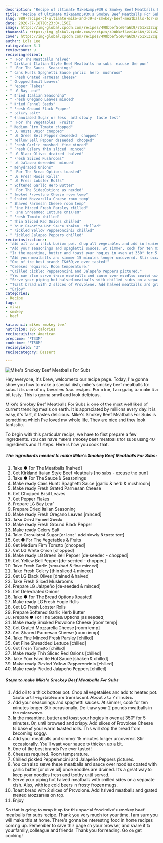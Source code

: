 ```yaml
---
description: "Recipe of Ultimate Mike&amp;#39;s Smokey Beef Meatballs For Subs"
title: "Recipe of Ultimate Mike&amp;#39;s Smokey Beef Meatballs For Subs"
slug: 989-recipe-of-ultimate-mike-and-39-s-smokey-beef-meatballs-for-subs
date: 2020-07-18T10:23:04.150Z
image: https://img-global.cpcdn.com/recipes/490bbef5ce04a6b9/751x532cq70/mikes-smokey-beef-meatballs-for-subs-recipe-main-photo.jpg
thumbnail: https://img-global.cpcdn.com/recipes/490bbef5ce04a6b9/751x532cq70/mikes-smokey-beef-meatballs-for-subs-recipe-main-photo.jpg
cover: https://img-global.cpcdn.com/recipes/490bbef5ce04a6b9/751x532cq70/mikes-smokey-beef-meatballs-for-subs-recipe-main-photo.jpg
author: Lola Lee
ratingvalue: 3.1
reviewcount: 9
recipeingredient:
- "  For The Meatballs halved"
- " Kirkland Italian Style Beef Meatballs no subs  excuse the pun"
- "  For The Sauce  Seasonings"
- " Cans Hunts Spaghetti Sauce garlic  herb  mushroom"
- " Fresh Grated Parmesan Cheese"
- " Chopped Basil Leaves"
- " Pepper Flakes"
- " LG Bay Leaf"
- " Dried Italian Seasoning"
- " Fresh Oregano Leaves minced"
- " Dried Fennel Seeds"
- " Fresh Ground Black Pepper"
- " Celery Salt"
- " Granulated Sugar or less  add slowly  taste test"
- "  For The Vegetables  Fruits"
- " Medium Firm Tomato chopped"
- " LG White Onion chopped"
- " LG Green Bell Pepper deseeded  chopped"
- " Yellow Bell Pepper deseeded  chopped"
- " Fresh Garlic smashed  fine minced"
- " Fresh Celery thin sliced  minced"
- " LG Black Olives drained  halved"
- " Fresh Sliced Mushrooms"
- " LG Jalapeo deseeded  minced"
- " Dehydrated Onions"
- "  For The Bread Options toasted"
- " LG Fresh Hogie Rolls"
- " LG Fresh Lobster Rolls"
- " Softened Garlic Herb Butter"
- "  For The SidesOptions as needed"
- " Smoked Provolone Cheese room temp"
- " Grated Mozzarella Cheese room temp"
- " Shaved Parmesan Cheese room temp"
- " Fine Minced Fresh Parsley chilled"
- " Fine Shreadded Lettuce chilled"
- " Fresh Tomato chilled"
- " Thin Sliced Red Onions chilled"
- " Your Favorite Hot Sauce shaken  chilled"
- " Pickled Yellow Pepperoncinis chilled"
- " Pickled Jalapeo Peppers chilled"
recipeinstructions:
- "Add oil to a thick bottom pot. Chop all vegetables and add to heated pot. Sauté until vegetables are translucent. About 5 to 7 minutes."
- "Add your seasonings and spaghetti sauces. At simmer, cook for ten minutes longer. Stir occasionally. De-thaw your 2 pounds meatballs in the microwave."
- "In the meantime, butter and toast your hogies in oven at 350° for 5 minutes. Or, until browned and crispy. Add slices of Provolone Cheese to base of your warm toasted rolls. This will stop the bread from becoming soggy."
- "Add your meatballs and simmer 15 minutes longer uncovered. Stir occasionally. You&#39;ll want your sauce to thicken up a bit."
- "One of the best brands I&#39;ve ever tasted!"
- "Cheeses required. Room temperature."
- "Chilled pickled Pepperoncini and Jalapeño Peppers pictured."
- "You can also serve these meatballs and sauce over noodles coated with garlic butter [or olive oil] once noodles are drained. It&#39;s a great way to keep your noodles fresh and toothy until served."
- "Serve your piping hot halved meatballs with chilled sides on a separate dish. Also, with ice cold beers in frosty frozen mugs."
- "Toast bread with 2 slices of Provolone. Add halved meatballs and grated melted Mozzarella on top."
- "Enjoy"
categories:
- Recipe
tags:
- mikes
- smokey
- beef

katakunci: mikes smokey beef 
nutrition: 295 calories
recipecuisine: American
preptime: "PT33M"
cooktime: "PT58M"
recipeyield: "3"
recipecategory: Dessert

---
```



![Mike&#39;s Smokey Beef Meatballs For Subs](https://img-global.cpcdn.com/recipes/490bbef5ce04a6b9/751x532cq70/mikes-smokey-beef-meatballs-for-subs-recipe-main-photo.jpg)

Hey everyone, it's Drew, welcome to our recipe page. Today, I'm gonna show you how to make a special dish, mike&#39;s smokey beef meatballs for subs. It is one of my favorites food recipes. For mine, I am going to make it a bit tasty. This is gonna smell and look delicious.

Mike&#39;s Smokey Beef Meatballs For Subs is one of the most well liked of current trending meals on earth. It is appreciated by millions every day. It is easy, it's fast, it tastes delicious. Mike&#39;s Smokey Beef Meatballs For Subs is something which I've loved my whole life. They are nice and they look fantastic.




To begin with this particular recipe, we have to first prepare a few ingredients. You can have mike&#39;s smokey beef meatballs for subs using 40 ingredients and 11 steps. Here is how you cook that.

<!--inarticleads1-->

##### The ingredients needed to make Mike&#39;s Smokey Beef Meatballs For Subs:

1. Take  ● For The Meatballs [halved]
1. Get  Kirkland Italian Style Beef Meatballs [no subs - excuse the pun]
1. Take  ● For The Sauce &amp; Seasonings
1. Make ready  Cans Hunts Spaghetti Sauce [garlic &amp; herb &amp; mushroom]
1. Make ready  Fresh Grated Parmesan Cheese
1. Get  Chopped Basil Leaves
1. Get  Pepper Flakes
1. Prepare  LG Bay Leaf
1. Prepare  Dried Italian Seasoning
1. Make ready  Fresh Oregano Leaves [minced]
1. Take  Dried Fennel Seeds
1. Make ready  Fresh Ground Black Pepper
1. Make ready  Celery Salt
1. Take  Granulated Sugar [or less &#39; add slowly &amp; taste test]
1. Get  ● For The Vegetables &amp; Fruits
1. Get  Medium Firm Tomato [chopped]
1. Get  LG White Onion [chopped]
1. Make ready  LG Green Bell Pepper [de-seeded - chopped]
1. Get  Yellow Bell Pepper [de-seeded - chopped]
1. Take  Fresh Garlic [smashed &amp; fine minced]
1. Take  Fresh Celery [thin sliced &amp; minced]
1. Get  LG Black Olives [drained &amp; halved]
1. Take  Fresh Sliced Mushrooms
1. Prepare  LG Jalapeño [de-seeded &amp; minced]
1. Get  Dehydrated Onions
1. Take  ● For The Bread Options [toasted]
1. Make ready  LG Fresh Hogie Rolls
1. Get  LG Fresh Lobster Rolls
1. Prepare  Softened Garlic Herb Butter
1. Prepare  ● For The Sides/Options [as needed]
1. Make ready  Smoked Provolone Cheese [room temp]
1. Get  Grated Mozzarella Cheese [room temp]
1. Get  Shaved Parmesan Cheese [room temp]
1. Take  Fine Minced Fresh Parsley [chilled]
1. Get  Fine Shreadded Lettuce [chilled]
1. Get  Fresh Tomato [chilled]
1. Make ready  Thin Sliced Red Onions [chilled]
1. Take  Your Favorite Hot Sauce [shaken &amp; chilled]
1. Make ready  Pickled Yellow Pepperoncinis [chilled]
1. Make ready  Pickled Jalapeño Peppers [chilled]




<!--inarticleads2-->

##### Steps to make Mike&#39;s Smokey Beef Meatballs For Subs:

1. Add oil to a thick bottom pot. Chop all vegetables and add to heated pot. Sauté until vegetables are translucent. About 5 to 7 minutes.
1. Add your seasonings and spaghetti sauces. At simmer, cook for ten minutes longer. Stir occasionally. De-thaw your 2 pounds meatballs in the microwave.
1. In the meantime, butter and toast your hogies in oven at 350° for 5 minutes. Or, until browned and crispy. Add slices of Provolone Cheese to base of your warm toasted rolls. This will stop the bread from becoming soggy.
1. Add your meatballs and simmer 15 minutes longer uncovered. Stir occasionally. You&#39;ll want your sauce to thicken up a bit.
1. One of the best brands I&#39;ve ever tasted!
1. Cheeses required. Room temperature.
1. Chilled pickled Pepperoncini and Jalapeño Peppers pictured.
1. You can also serve these meatballs and sauce over noodles coated with garlic butter [or olive oil] once noodles are drained. It&#39;s a great way to keep your noodles fresh and toothy until served.
1. Serve your piping hot halved meatballs with chilled sides on a separate dish. Also, with ice cold beers in frosty frozen mugs.
1. Toast bread with 2 slices of Provolone. Add halved meatballs and grated melted Mozzarella on top.
1. Enjoy




So that is going to wrap it up for this special food mike&#39;s smokey beef meatballs for subs recipe. Thank you very much for your time. I am sure you will make this at home. There's gonna be interesting food in home recipes coming up. Remember to save this page on your browser, and share it to your family, colleague and friends. Thank you for reading. Go on get cooking!
